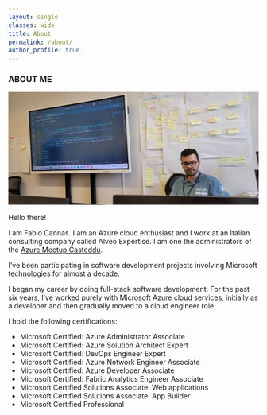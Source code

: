 ```yaml
---
layout: single
classes: wide
title: About
permalink: /about/
author_profile: true
---
```

### ABOUT ME

![profile_picture](https://github.com/fabiocannas/fabiocannas.github.io/blob/main/_pictures/global-azure-turin-2025-ai-gateway-demo.jpg?raw=true)

Hello there! 

I am Fabio Cannas.
I am an Azure cloud enthusiast and I work at an Italian consulting company called Alveo Expertise.
I am one the administrators of the <a href="https://chat.whatsapp.com/E1m2qrQ4V8E15OLgGAkWFg" target="_blank">Azure Meetup Casteddu</a>.

I’ve been participating in software development projects involving Microsoft technologies for almost a decade.

I began my career by doing full-stack software development.
For the past six years, I’ve worked purely with Microsoft Azure cloud services, initially as a developer and then gradually moved to a cloud engineer role.

I hold the following certifications:

- Microsoft Certified: Azure Administrator Associate
- Microsoft Certified: Azure Solution Architect Expert
- Microsoft Certified: DevOps Engineer Expert
- Microsoft Certified: Azure Network Engineer Associate
- Microsoft Certified: Azure Developer Associate
- Microsoft Certified: Fabric Analytics Engineer Associate
- Microsoft Certified Solutions Associate: Web applications
- Microsoft Certified Solutions Associate: App Builder
- Microsoft Certified Professional

